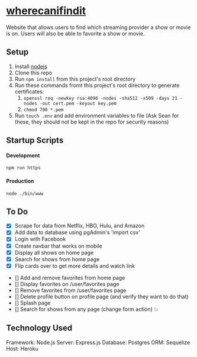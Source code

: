 # [wherecanifindit](wherecaniwatch.herokuapp.com)
Website that allows users to find which streaming provider a show or movie is on. Users will also be able to favorite a show or movie.


## Setup
1. Install [nodejs](https://nodejs.org/en/download/)
2. Clone this repo
3. Run `npm install` from this project's root directory
4. Run these commands fromt this project's root directory to generate certificates:
    1. `openssl req -newkey rsa:4096 -nodes -sha512 -x509 -days 21 -nodes -out cert.pem -keyout key.pem`
    2. `chmod 700 *.pem`
5. Run `touch .env` and add environment variables to file (Ask Sean for these, they should not be kept in the repo for security reasons)

## Startup Scripts
#### Development
`npm run https`
#### Production
`node ./bin/www`

## To Do
- [x] Scrape for data from Netflix, HBO, Hulu, and Amazon
- [x] Add data to database using pgAdmin's 'import csv'
- [x] Login with Facebook
- [x] Create navbar that works on mobile
- [x] Display all shows on home page
- [x] Search for shows from home page
- [x] Flip cards over to get more details and watch link
- [] Add and remove favorites from home page
- [] Display favorites on /user/favorites page
- [] Remove favorites from /user/favorites page
- [] Delete profile button on profile page (and verify they want to do that)
- [] Splash page
- [] Search for shows from any page (change form action)
:boom:

## Technology Used
Framework: Node.js
Server: Express.js
Database: Postgres
ORM: Sequelize
Host: Heroku
